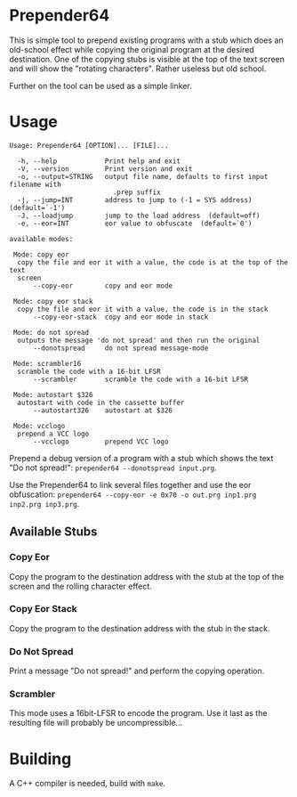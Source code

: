 # Prepender64 #

This is simple tool to prepend existing programs with a stub which
does an old-school effect while copying the original program at the
desired destination. One of the copying stubs is visible at the top of
the text screen and will show the "rotating characters". Rather
useless but old school.

Further on the tool can be used as a simple linker.

# Usage #

```
Usage: Prepender64 [OPTION]... [FILE]...

  -h, --help            Print help and exit
  -V, --version         Print version and exit
  -o, --output=STRING   output file name, defaults to first input filename with
                          .prep suffix
  -j, --jump=INT        address to jump to (-1 = SYS address)  (default=`-1')
  -J, --loadjump        jump to the load address  (default=off)
  -e, --eor=INT         eor value to obfuscate  (default=`0')

available modes:

 Mode: copy eor
  copy the file and eor it with a value, the code is at the top of the text
  screen
      --copy-eor        copy and eor mode

 Mode: copy eor stack
  copy the file and eor it with a value, the code is in the stack
      --copy-eor-stack  copy and eor mode in stack

 Mode: do not spread
  outputs the message 'do not spread' and then run the original
      --donotspread     do not spread message-mode

 Mode: scrambler16
  scramble the code with a 16-bit LFSR
      --scrambler       scramble the code with a 16-bit LFSR

 Mode: autostart $326
  autostart with code in the cassette buffer
      --autostart326    autostart at $326

 Mode: vcclogo
  prepend a VCC logo
      --vcclogo         prepend VCC logo
```

Prepend a debug version of a program with a stub which shows the text
"Do not spread!": `prepender64 --donotspread input.prg`.

Use the Prepender64 to link several files together and use the eor obfuscation: `prepender64 --copy-eor -e 0x70 -o out.prg inp1.prg inp2.prg inp3.prg`.

## Available Stubs ##

### Copy Eor ###

Copy the program to the destination address with the stub at the top
of the screen and the rolling character effect.

### Copy Eor Stack ###

Copy the program to the destination address with the stub in the
stack.

### Do Not Spread ###

Print a message "Do not spread!" and perform the copying operation.

### Scrambler ###

This mode uses a 16bit-LFSR to encode the program. Use it last as the
resulting file will probably be uncompressible...

# Building #

A C++ compiler is needed, build with `make`.
